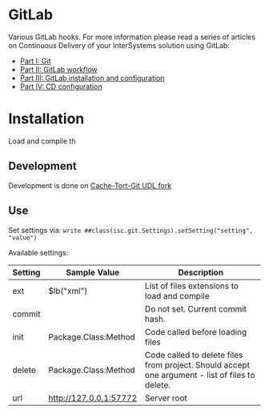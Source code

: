 # GitLab

Various GitLab hooks. For more information please read a series of articles on Continuous Delivery of your InterSystems solution using GitLab:

- [Part I: Git](https://community.intersystems.com/post/continuous-delivery-your-intersystems-solution-using-gitlab-part-i-git)
- [Part II: GitLab workflow](https://community.intersystems.com/post/continuous-delivery-your-intersystems-solution-using-gitlab-part-ii-gitlab-workflow)
- [Part III: GitLab installation and configuration](https://community.intersystems.com/post/continuous-delivery-your-intersystems-solution-using-gitlab-part-iii-gitlab-installation-and) 
- [Part IV: CD configuration](https://community.intersystems.com/post/continuous-delivery-your-intersystems-solution-using-gitlab-part-iv-cd-configuration)

# Installation

Load and compile th 

## Development

Development is done on [Cache-Tort-Git UDL fork](https://github.com/MakarovS96/cache-tort-git)

## Use

Set settings via:  `write ##class(isc.git.Settings).setSetting("setting", "value")`

Available settings:

| Setting | Sample Value           | Description                                                                                     |
|---------|------------------------|-------------------------------------------------------------------------------------------------|
| ext     | $lb("xml")             | List of files extensions to load and compile                                                    |
| commit  |                        | Do not set. Current commit hash.                                                                  |
| init    | Package.Class:Method   | Code called before loading files                                                                |
| delete  | Package.Class:Method   | Code called to delete files from project. Should accept one argument - list of files to delete. |
| url     | http://127.0.0.1:57772 | Server root                                                                                     |
